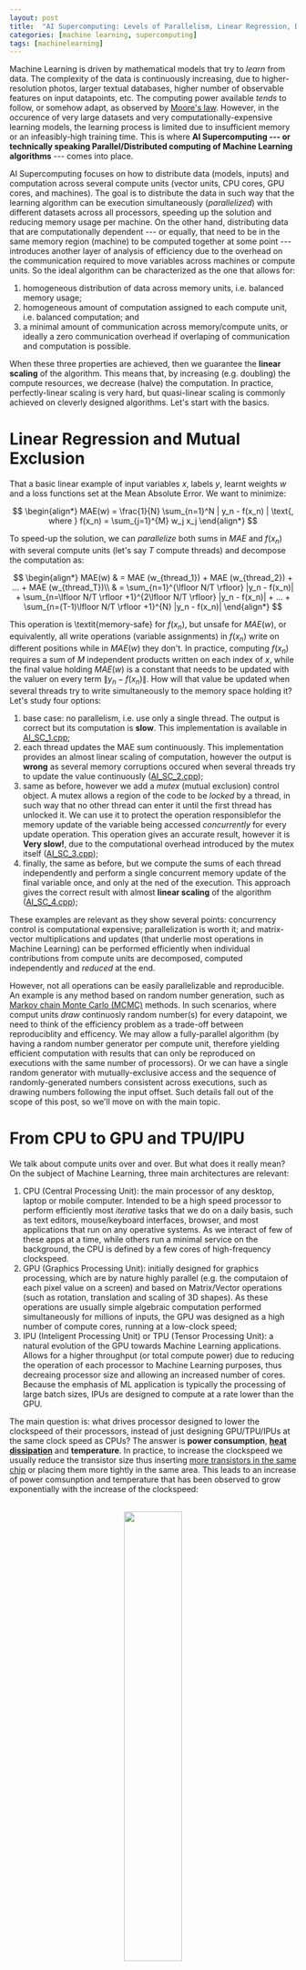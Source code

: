 ```yaml
---
layout: post
title:  "AI Supercomputing: Levels of Parallelism, Linear Regression, DNNs and CNNs"
categories: [machine learning, supercomputing]
tags: [machinelearning]
---
```



Machine Learning is driven by mathematical models that try to *learn* from data. The complexity of the data is continuously increasing, due to higher-resolution photos, larger textual databases, higher number of observable features on input datapoints, etc. The computing power available *tends* to follow, or somehow adapt, as observed by [Moore's law](https://en.wikipedia.org/wiki/Moore%27s_law). However, in the occurence of very large datasets and very computationally-expensive learning models, the learning process is limited due to insufficient memory or an infeasibly-high training time. This is where **AI Supercomputing --- or technically speaking Parallel/Distributed computing of Machine Learning algorithms** ---  comes into place. 

AI Supercomputing focuses on how to distribute data (models, inputs) and computation across several compute units (vector units, CPU cores, GPU cores, and machines). The goal is to distribute the data in such way that the learning algorithm can be execution simultaneously (*parallelized*) with different datasets across all processors, speeding up the solution and reducing memory usage per machine. On the other hand, distributing data that are computationally dependent --- or equally, that need to be in the same memory region (machine) to be computed together at some point --- introduces another layer of analysis of efficiency due to the overhead on the communication required to move variables across machines or compute units. So the ideal algorithm can be characterized as the one that allows for:

1. homogeneous distribution of data across memory units, i.e. balanced memory usage;
2. homogeneous amount of computation assigned to each compute unit, i.e. balanced computation; and
3. a minimal amount of communication across memory/compute units, or ideally a zero communication overhead if overlaping of communication and computation is possible.

When these three properties are achieved, then we guarantee the **linear scaling** of the algorithm. This means that, by increasing (e.g. doubling) the compute resources, we decrease (halve) the computation. In practice, perfectly-linear scaling is very hard, but quasi-linear scaling is commonly achieved on cleverly designed algorithms. Let's start with the basics.


# Linear Regression and Mutual Exclusion

That a basic linear example of input variables $x$, labels $y$, learnt weights $w$ and a loss functions set at the Mean Absolute Error.
We want to minimize:

$$
\begin{align*}
MAE(w)  = \frac{1}{N} \sum_{n=1}^N | y_n - f(x_n) | \text{, where } f(x_n) = \sum_{j=1}^{M} w_j x_j
\end{align*}
$$


To speed-up the solution, we can *parallelize* both sums in $MAE$ and $f(x_n)$ with several compute units (let's say $T$ compute threads) and decompose the computation as:

$$
\begin{align*}
MAE(w) & = MAE (w_{thread_1}) + MAE (w_{thread_2}) + ... + MAE (w_{thread_T})\\
& = \sum_{n=1}^{\lfloor N/T \rfloor} |y_n - f(x_n)| +  \sum_{n=\lfloor N/T \rfloor +1}^{2\lfloor N/T \rfloor} |y_n - f(x_n)| + ... + \sum_{n=(T-1)\lfloor N/T \rfloor +1}^{N} |y_n - f(x_n)|
\end{align*}
$$

This operation is \textit{memory-safe} for $f(x_n)$, but unsafe for $MAE(w)$, or equivalently, all write operations (variable assignments) in $f(x_n)$ write on different positions while in $MAE(w)$ they don't. In practice, computing $f(x_n)$ requires a sum of $M$ independent products written on each index of $x$, while the final value holding $MAE(w)$ is a constant that needs to be updated with the valuer on every term $\|y_n - f(x_n)\|$. How will that value be updated when several threads try to write simultaneously to the memory space holding it? Let's study four options:

1. base case: no parallelism, i.e. use only a single thread. The output is correct but its computation is **slow**. This implementation is available in <a href="/assets/AI-Supercomputing/AI_SC_1.cpp">AI\_SC\_1.cpp</a>;
2. each thread updates the MAE sum continuously. This implementation provides an almost linear scaling of computation, however the output is **wrong** as several memory corruptions occured when several threads try to update the value continuously (<a href="/assets/AI-Supercomputing/AI_SC_2.cpp">AI\_SC\_2.cpp</a>);
3. same as before, however we add a *mutex* (mutual exclusion) control object. A mutex allows a region of the code to be *locked* by a thread, in such way that no other thread  can enter it until the first thread has unlocked it. We can use it to protect the operation responsiblefor the memory update of the variable being accessed *concurrently* for every update operation. This operation gives an accurate result, however it is **Very slow!**, due to the computational overhead introduced by the mutex itself (<a href="/assets/AI-Supercomputing/AI_SC_3.cpp">AI\_SC\_3.cpp</a>);
4. finally, the same as before, but we compute the sums of each thread independently and perform a single concurrent memory update of the final variable once, and only at the ned of the execution. This approach gives the correct result with almost **linear scaling** of the algorithm (<a href="/assets/AI-Supercomputing/AI_SC_4.cpp">AI\_SC\_4.cpp</a>);

These examples are relevant as they show several points: concurrency control is computational expensive; parallelization is worth it; and matrix-vector multiplications and updates (that underlie most operations in Machine Learning) can be performed efficiently when individual contributions from compute units are decomposed, computed independently and *reduced* at the end.

However, not all operations can be easily parallelizable and reproducible. An example is any method based on random number generation, such as [Markov chain Monte Carlo (MCMC)](https://en.wikipedia.org/wiki/Markov_chain_Monte_Carlo) methods. In such scenarios, where comput units *draw* continuosly random number(s) for every datapoint, we need to think of the efficiency problem as a trade-off between reproduciblity and efficency. We may allow a fully-parallel algorithm (by having a random number generator per compute unit, therefore yielding efficient computation with results that can only be reproduced on executions with the same number of processors). Or we can have a single random generator with mutually-exclusive access and the sequence of randomly-generated numbers consistent across executions, such as drawing numbers following the input offset. Such details fall out of the scope of this post, so we'll move on with the main topic.

# From CPU to GPU and TPU/IPU

We talk about compute units over and over. But what does it really mean? On the subject of Machine Learning, three main architectures are relevant:
1. CPU (Central Processing Unit): the main processor of any desktop, laptop or mobile computer. Intended to be a high speed processor to perform efficiently most *iterative* tasks that we do on a daily basis, such as text editors, mouse/keyboard interfaces, browser, and most applications that run on any operative systems. As we interact of few of these apps at a time, while others run a minimal service on the background, the CPU is defined by a few cores of high-frequency clockspeed. 
2. GPU (Graphics Processing Unit): initially designed for graphics processing, which are by nature highly parallel (e.g. the computaion of each pixel value on a screen) and based on Matrix/Vector operations (such as rotation, translation and scaling of 3D shapes). As these operations are usually simple algebraic computation performed simultaneously for millions of inputs, the GPU was designed as a high number of compute cores, running at a low-clock speed;
3. IPU (Inteligent Processing Unit) or TPU (Tensor Processing Unit): a natural evolution of the GPU towards Machine Learning applications. Allows for a higher throughput (or total compute power) due to reducing the operation of each processor to Machine Learning purposes, thus decreaing processor size and allowing an increased number of cores. Because the emphasis of ML application is typically the processing of large batch sizes, IPUs are designed to compute at a rate lower than the GPU. 

The main question is: what drives processor designed to lower the clockspeed of their processors, instead of just designing GPU/TPU/IPUs at the same clock speed as CPUs? The answer is **power consumption**, **[heat dissipation](https://en.wikipedia.org/wiki/List_of_CPU_power_dissipation_figures)** and **temperature**. In practice, to increase the clockspeed we usually reduce the transistor size thus inserting [more transistors in the same chip](https://en.wikipedia.org/wiki/Transistor_count) or placing them more tightly in the same area. This leads to an increase of power comsunption and temperature that has been observed to grow exponentially with the increase of the clockspeed: 

<p align="center">
<br/>
<img width="45%" height="45%" src="/assets/AI-Supercomputing/a53-power-curve.png"/><br/>
<br/><small>Exponential increase of power comsumption (y axis) for a linear increase of processor frequency (x axis),<br/> for one to four cores (colour coded) of the Samsung Exynos 7420 processor. (source: <a href="https://www.anandtech.com/show/9330/exynos-7420-deep-dive/5">AnandTech</a>)</small>
</p>


The take-home message is: in regression problems, since computational reductions happens rarely and are very efficient (as we saw on the Linear Regression example), then the hardware feature that dictates performance is total GHz across all compute cores. Or more importantly, number of **FLOPs** )(Floating Point Operations per second), since a processor instruction can execute simultaneously several operations, using a techique called [SIMD (Single Instruction Multiple Data](https://en.wikipedia.org/wiki/SIMD) or [MIMD (Multiple Instructions Multiple Data)](https://en.wikipedia.org/wiki/MIMD). We'll skip the details about SIMD and MIMD functioning as they're not relevant in the context of this post. 

Looking at the previous plot, we see that, to efficiently maximize GHz/FLOPs throughput, one is much more efficient by having several processors of low clock frequency, instead of fewer of a higher frequency. This is, at a very high level, the main different between a CPU and a GPU architecture, and this explains why GPUs tend to be the preferred choice to compute Machine Learning trainign problems. This phylosophy led to the creation of [TPUs (Tenso Processing Units)](https://en.wikipedia.org/wiki/Tensor_processing_unit) and [IPUs (Inteligent Processing Unit)](https://www.graphcore.ai/products/ipu), that explore this trade-off of number of cores vs clock-frequency, with lower-precision floating point representations (to maximize SIMD), and ML-specialized logical units on the processors, to augment further the throughput. Comparing a common CPU, GPU, and IPU used in compute clusters dedicated to ML tasks:


|                    | **cores x clock-frequency**  $\hspace{1cm}$ | **FLOPs (32 bits representation)**  $\hspace{1cm}$ | **Max RAM** |
|---------------------	|-----------------------------	|------------------------------------	|-------------	|
| **Intel Xeon 8180** $\hspace{1cm}$ | 28x 2.5 Ghz 	| 1.36 TFLOPS 		| 768 GB       	|
| **Tesla K80**       	| 4992x 0.56 Ghz             	| 8.73 TFLOPS                         	| 2x 12GB     	|
| **Graphcore IPU**   	| 1216 x 1.6Ghz [1]           	| 31.1 TFLOPS                     	| 304 MiB [2] 	|
|---------------------	|-----------------------------	|------------------------------------	|-------------	|

<br/>
Some important remarks on the IPU architecture: [1] TPUs use Accumulating Matrix Product (AMP) units, allowing 16 single-precision floating point operations per clock cycle, therefore the processor is not directly comparable by looking simply at core count and clock-frequency. Also, [2] small memory is compensated by a very low latency between processor and memory, allowing onloading of offloading of large datasets more efficiently. To learn more about Graphcore's IPU, see the technical report [Dissecting the Graphcore IPU Architecture via Microbenchmarking, Citadel Technical Report, 7 December 2019](https://www.graphcore.ai/products/ipu).

One main observation derives from the previous table. Memory bandwidth increases from CPU to GPU to IPU, however its total capacity is reduced. We will discuss next how this limitation by continuously on-/offloading only the required data to the memory.

# CPU offloading (vDNN)

A common technique to handle memory limitations is CPU offloading. The main rationale behind it is to identify and move to the GPU only the portions of data that are required for each computation step. A good example is the training of a multi-layer Deep Neural Network. 

We've seen before on a previous post about [Deep Neural Networks]({{ site.baseurl }}{% post_url 2018-02-27-Deep-Neural-Networks %}), that the output $x$ for a given layer $l$ of the network, is represent as:

$$
x^{(l)} = f^{(l)} (x^{(l-1)}) = \phi ((W^{(l)})^T x^{(l-1)})
$$

where $\phi$ is the activation function. The loss is then computed by taking into account the groundtrugh $y$ and the composition of the ouputs of all layers in the neural network, ie:

$$
L = \frac{1}{N} \sum_{n=1}^N | y_n - f^{(L+1)} \circ ... \circ f^{(2)} \circ f^{(1)} (x_n^{(0)}) |
$$

The important concept here is the **composition** of the $f$ function throughout layers. In practice one only needs the current layer's state and previous layer output to perform the computation at every layer. This concept has been explored by the [vDNN (Rhu et al.)](https://arxiv.org/pdf/1602.08124.pdf) and [vDNN+ (Shiram et al)](https://www.cse.iitb.ac.in/~shriramsb/submissions/GPU_mem_ML.pdf) implementations: 

<p align="center">
<br/>
<img width="45%" height="45%" src="/assets/AI-Supercomputing/vDNN.png"/><br/>
<br/><small>An overview of the vDNN(+) implementation on a convolutional neural network. Red arrays represent the data flow of variables $x$ and $y$ (layers input and output) during forward propagation. Blue arrows represent data flow during bacward progagation. Yellow arrows represent weight variables. Yellow arrow represent the *variables workspace in cuDNN*, needed in certain convolutional algorithms. Source: <a href="https://arxiv.org/pdf/1602.08124.pdf">vDNN (Rhu et al.)</a></small>
</p>

The concept is simple: we store the complete model in CPU memory (or hard-drive if required), and move the active layer into GPU memory when it needs to be computed. To reduce the waiting time of pushing and pulling a layer into the GPU, a viable optimization is to copy asynchronously (ie on the background) the next layer to be computed, while computing the current layer's update.

We'll start with the forward pass. Looking at the initial formulation of $x^{(l)}$, we can isolate which variables are used during the forward pass of a given layer. For the computation of the output of a given layer, we need the weights of the neurons in the current layer ($W^{(l)}$) and the outputs of previous layer neurons $x^{(l-1)}$.
Therefore, for a given layer, the forward pass is represented as:

<p align="center">
<br/>
<img width="45%" height="45%" src="/assets/AI-Supercomputing/vDNN2.png"/><br/>
<br/><small>The forward pass on the vDNN(+) implementation on convolutional neural network. Data not associated with the curent layer (N, yellow arrow) being processed are marked with black cross and can safely be removed from the GPU's memory. Input variables are $x^{(l-1)}$ (represented as X) and $W^{(l)}$ (as WS). Source: <a href="https://arxiv.org/pdf/1602.08124.pdf">vDNN (Rhu et al.)</a></small>
</p>


The backward propagation phase is trickier. Referring the same DNN post, we have represented the derivative of the loss of a given neuron $j$ in a given layer $l$, on the input $z^{(l)} = (W^{(l)})^T x^{(l-1)}$ as $\delta_j^{(l)}$ where:

$$
\delta_j^{(l)} =  \frac{\partial L_n}{\partial z_j^{(l)}} = \sum \frac{\partial L_n}{\partial z_k^{(l+1)}} \frac{\partial z_k^{(l+1)}}{\partial z_j^{(l)}} = \sum_k \delta_k^{(l+1)} W_{j,k}^{(l+1)} \phi '(z_j^{(l)})
$$

[//]: # and the final loss function over the weights as:
[//]: #
[//]: # $$
[//]: # \frac{\partial L_n}{\partial w_{i,j}^{(l)}} = \sum \frac{\partial L_n}{\partial z_k^{(l)}} \frac{\partial z_k^{(l)}}{\partial w_{i,j}^{(l)}} = \delta_j^{(l)} x_j^{(l-1)}
[//]: # $$


i.e., for the backward propagation, we require both the input variable $x^{(l-1)}$ (inside $z_j^{(l)}$), the weights $W^{(l+1)}$ and the derivatives $\delta_j^{(l+1)}$. This can now be represented as: 

<p align="center">
<br/>
<img width="45%" height="45%" src="/assets/AI-Supercomputing/vDNN3.png"/><br/>
<br/><small>The back propagation phase on the vDNN(+) implementation on convolutional neural network. Data not associated with the curent layer (2, yellow arrow) being processed are marked with black cross and can safely be removed from the GPU's memory. Input variables are $x^{(l-1)}$ (represented as X),  $W^{(l+1)}$ (as WS) and $\delta_j^{(l+1)}$ (as dY). Source: <a href="https://arxiv.org/pdf/1602.08124.pdf">vDNN (Rhu et al.)</a></small>
</p>


# Pipeline Parallelism (G-Pipe, PipeDream)

Take the previous neural network with 4 layers stored across a network of CPUs, GPUs or other processors. For simplicity we'll call the designated compute unit as a *Worker*. If we allocate each Worker to a layer of the network, we could perform a distributed execution of the training where input and output of connecting layers are communited among the respective Workers. A timeline of the execution could then be represented as:

<p align="center">
<br/>
<img width="35%" height="35%" src="/assets/AI-Supercomputing/Pipedream_DNN_pipeline.PNG"/><br/>
<br/><small>Left-to-right timeline of a serial execution of the training of a deep/convolutional neural net divided across 4 compute units (*Workers*). Blue squares represent forward passes. Green squares represent backward passes and are defined by two computation steps. Number on each square is the input batch index. Black squares represent moments of idleness, i.e. worker is not performing  any computation. <br/>Source: <a href="https://www.microsoft.com/en-us/research/publication/pipedream-generalized-pipeline-parallelism-for-dnn-training/">PipeDream: Generalized Pipeline Parallelism for DNN Training (Mirosoft, arXiv)</a>
</small>
</p>

We notice that most of the available compute time is spent... doing nothing. This is due to the data dependency across layers: one worker can only proceed with forward (backward) pass when the worker with the next (previous) index has finished its computation. A possible improvement is to process several batches simultaneously by using a pipelining technique. In practice, we *feed* to the neural network one groupd of batches (with a batch count equal to the number of workers), that are past iteratively to the model, i.e. one batch at a time. At every iteration, a worker performs its forward (backward) pass and passes the relevant data to the following (previous) layer. Therefore, after a number of phases equal to the workers count, all workers have been allocation some comptuation. Each group of batches is executed using the weights (states) computed at the end of the previous group. The synchronization of work, and weight update, happens at a *flush* phase where the model waits for the backward pass of all batches to terminate. This approach is detailled on [Google, GPipe: Efficient Training of Giant Neural Networks using Pipeline Parallelism, ArXiv](https://arxiv.org/abs/1811.06965) and can be illustrated as:

<p align="center">
<br/>
<img width="45%" height="45%" src="/assets/AI-Supercomputing/Pipedream_DNN_pipeline_parallel.PNG"/><br/>
<br/><small>A pipeline execution of groups of batches, computed as a forward phase of all batches in a group, followed by a backward phase of all batches in the same group. Implementation details in <a href="https://arxiv.org/abs/1811.06965">Google, GPipe: Efficient Training of Giant Neural Networks using Pipeline Parallelism, ArXiv</a>. Image source: <a href="https://www.microsoft.com/en-us/research/publication/pipedream-generalized-pipeline-parallelism-for-dnn-training/">PipeDream: Generalized Pipeline Parallelism for DNN Training (Mirosoft, arXiv)</a>
</small>
</p>

Can we do better? Yes! In fact, there's still a big limitation in the previous method: the computation is divided in two chunks referring to a set of forward and a set of backward computation steps, leading to high moments of idleness at the start and end of each computation chunk. However, this is a very restrictive dependency. In fact, we only need to start the backward pass of a single batch we need only the forward pass of that particular batch, and not all backward passes. This property has been explored by [Microsoft, PipeDream: Generalized Pipeline Parallelism for DNN Training, arXiv](https://www.microsoft.com/en-us/research/publication/pipedream-generalized-pipeline-parallelism-for-dnn-training/), and the main ideas are:
- the backward pass of a given batch starts immediately after the forward pass has finished;
- if a worker is allocated a forward pass and a backward pass on the same compute iteration, prioritize the backward pass and compute the forward pass when available;

This final workflow provides a better usage of compute resources, as illustrated in the following picture:

<p align="center">
<br/>
<img width="45%" height="45%" src="/assets/AI-Supercomputing/Pipedream_DNN_pipeline_parallel_Microsoft.PNG"/><br/>
<br/><small>A pipeline execution of a sequence of batches using the PipeDream strategy. A backward phase of a task is initiated as soon as its related forward phase has finished. Bacward passes are always prioritized over forward passes on each worker. Implementation details and image aource: <a href="https://www.microsoft.com/en-us/research/publication/pipedream-generalized-pipeline-parallelism-for-dnn-training/">PipeDream: Generalized Pipeline Parallelism for DNN Training (Mirosoft, arXiv)</a>
</small>
</p>



# Data Parallelism 

Data Parallelism refers to the family of methods that perform parallelism at the data level, i.e. where the parallelism happens by parallelizing the dataset by allocating distinct batches to processors. The previous examples of pipelining are also part of the data parallelism family, since multiple batches are executed simultaneously, even though it's not a *purely-parallel* implementation as the batches are processed iteratively and not simultaneously.

Another common approach relies simple on the duplication of the model and batch-parallelism by allocating different batches to different models. The rationale is simple. A copy of the model is instantiated on every processor. Input dataset is distributed equally across all processors. The final weight update is computed as the average of the weights of the model on every processor.

<p align="center">
<br/>
<img width="50%" height="50%" src="/assets/AI-Supercomputing/DNN_data_parallelism.png"/><br/>
<br/><small>An illustration of DNN data parallelism on two processors $p0$ and $p1$ computing a dataset divided on two equally-sized batches of datapoints. Execution of both batches occurs in parallel on both processors. The final weight update is provided by the average weights on each model.
</small>
</p>

The main advantadge of this method is the linear increase in efficiency, i.e. by doubling the amount of processors, we reduce the training time by half. However, it's not feasible for large inputs or models, since it requires a duplication of the entire compute model on all compute units.

As a final note, this method does not always require the same network to be copied over to each compute unit. An example of this property is the [dropout]({{ site.baseurl }}{% post_url 2018-02-27-Deep-Neural-Networks %}) technique utilized in Deep Neural Nets, where training on several distinct networks are executed simultaneously (even though usually the same data is executed on all models).

For a thorough analysis of the topic, take a look at the paper [Measuring the Effects of Data Parallelism on Neural Network Training (Google Labs, arXiv)](https://arxiv.org/abs/1811.03600)

#Model parallelism

Model parallelism is another general term for the family of methods that perform parallelism at the model level, i.e. the data being distributed across different processors is not the datapoints but the model states. In fact, we can thing of the previous pipelining parallelism as model parallelism as well, as the model is divided layer-wise across several compute node. There are other methods for model parallelims, with the most common being the division and allocation of the dimensionality space of input data and model across processors: 

<p align="center">
<br/>
<img width="40%" height="40%" src="/assets/AI-Supercomputing/DNN_model_parallelism.png"/><br/>
<br/><small>A representation of a DNN model parallelism on two processors $p0$ and $p1$. Input dataset and model parameters are divided across processors based on their dimensions. Red lines represent weights that have to be communicated to a processor different than the one holding the state of the input data for the same dimension.
</small>
</p>

Looking at the previous picture, we notice a major drawback in this method. During trainig, the constant usage of sums of products over the compute input space, will force processors to continuously communicate those variables among themselves. This puts a big burden on the execution and requires a heavy communication phase at every layer of the network. Moreover, since the number of weights between two layers grows quadratically with the increase of neurons (for layers with neuron count $N_1$ and $N_2$, the number of weights are $N_1*N_2$), this method in not usable on large input spaces, as the communication becomes a bottleneck.

## Partial Model Parallelism (CNN)

Before throwing the towel on parallelism on the feature space, it is relevant to mention that model parallelism has some use cases where it is highly applicable and efficient. A common example is on the parallelism of very high resolution pictures on [Convolutional Neural Networks]({{ site.baseurl }}{% post_url 2018-02-27-Deep-Neural-Networks %}). In practice, due to the filter operator in CNNs, the dependencies (weights) between two neurons on sequential layers is not quadratic on the input (as before), but constant with size $F*F$ for a filter of size $F$.

This method has been detailed by [Dryden et al. (Improving Strong-Scaling of CNN Training by Exploiting Finer-Grained Parallelism, Proc. IPDPS 2019)](https://arxiv.org/pdf/1903.06681.pdf). The functioning is illustrated in the picture below and is as follows:
1. Input dataset (image pixels) are divided on the height and width dimensions across processors;
2. Dependencies among neurons on different dimenstions are limited to the $F \times F$ filter around each pixel. The weight updates can be computed directly if the neurons in the filter fall in the same processor's region, or need to be communicated (as before) otherwise. Neurons that need to be communication are denominated part of the *halo region* (picture below);
3. Similarly to the "CPU offloading (vDNN)" example above, values that needs to be communicated are:
	- input and weights during forward pass;
	- input weights and derivatives during backward pass;

<p align="center">
<br/>
<img width="70%" height="70%" src="/assets/AI-Supercomputing/argonne_parallel_2.PNG"/><br/>
<br/><small>
<b>Illustration of model parallelism applied to Convolutional Neural network. LEFT:</b> Parallelism of an image pixels across four processors $p0-p3$. <b><span style="color: red;">red box</span></b>: center of 3x3 convolution filter; <b><span style="color: red;">red arrow</span></b>: data movement required for updating neuron in center of filter; <b><span style="color: violet;">violet region:</span></b> <i>halo region</i> formed of the elements to be communicated at every step. <b>RIGHT:</b> communication between processors $p0$ and $p1$. <b><span style="color: red;">Red arrow</span></b>: forward pass dependencies; <b><span style="color: blue;">blue arrow</span></b>: backward pass dependencies;
</small>
</p>


Equations:
1. $ y_{k,f,i,j} = \sum_{c=0}^{C-1} \sum_{a=-O}^{O} \sum_{b=-O}^{O} x_{k,c,i+a,j+b} w_{f,c,a+O,b+O} $
2. $ \frac{dL}{dw_{f,c,a,b}} = \sum_{k=0}^{N-1} \sum_{i=0}^{H-1} \sum_{j=0}^{W-1} \frac{dL}{dy_{k, f, i, j}} x_{k, c, i+a-O, j+b-O} $
3. $ \frac{dL}{dx_{k,c,i,j}} = \sum_{j=0}^{F-1} \sum_{a=-O}^{O} \sum_{b=-O}^{O} \frac{dL}{dy_{k, f, i-a, j-b}} w_{f, c, a+O, b+O} $


### Closing Remarks

In this post, we have shown that:
- Machine Learning problems are highly-parallelizable due to efficient Matrix-vector multiplication and reductions;
- Memory in fast compute architectures is limited but this limitation can be usually overcome by utilizing memory dynamic offloading and onloading between GPU, CPU and Hard-drive;
- Multi-layer architectures can be efficiently parallized by utilizing pipeline techniques;
- Other data parallelism techniques allows a linear efficiency increase be replicating the model across compute resources and performing a final weight update by averaging across all models;
- Other model parallelism techniques that parallelize on the feature and latent dimensions space are highly ineficient, as the ammount of communication increases quadratically with the input and hidden layers siz;
	- However, models of local model partitioning such as Convolutional Neural Networks can be optimized by this technique due to the local filtering that limits the communication space to the neighborhood of neurons;

There's a class of models that have not been covered: sequence data such as textual sentences. In such cases, the previous techniques can barely be applied due to the recursive nature of the training algorithm. We will cover this topic in the next post. 


